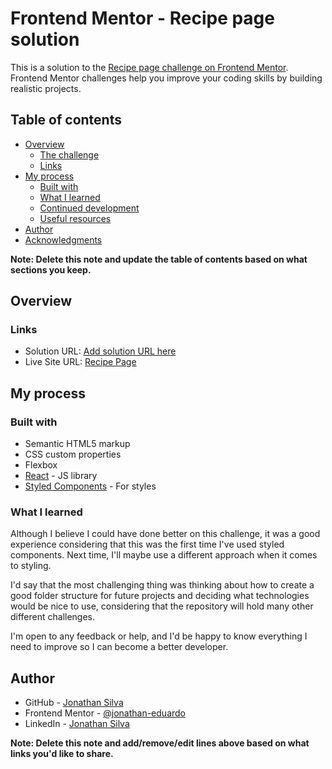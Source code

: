 # Frontend Mentor - Recipe page solution

This is a solution to the [Recipe page challenge on Frontend Mentor](https://www.frontendmentor.io/challenges/recipe-page-KiTsR8QQKm). Frontend Mentor challenges help you improve your coding skills by building realistic projects.

## Table of contents

- [Overview](#overview)
  - [The challenge](#the-challenge)
  - [Links](#links)
- [My process](#my-process)
  - [Built with](#built-with)
  - [What I learned](#what-i-learned)
  - [Continued development](#continued-development)
  - [Useful resources](#useful-resources)
- [Author](#author)
- [Acknowledgments](#acknowledgments)

**Note: Delete this note and update the table of contents based on what sections you keep.**

## Overview

### Links

- Solution URL: [Add solution URL here](https://www.frontendmentor.io/solutions/responsive-recipe-page-developed-using-react-iq8HEki9xv)
- Live Site URL: [Recipe Page](https://frontend-mentor-challenges-jonathan.vercel.app/recipe-page)

## My process

### Built with

- Semantic HTML5 markup
- CSS custom properties
- Flexbox
- [React](https://reactjs.org/) - JS library
- [Styled Components](https://styled-components.com/) - For styles

### What I learned

Although I believe I could have done better on this challenge, it was a good experience considering that this was the first time I've used styled components. Next time, I'll maybe use a different approach when it comes to styling.

I'd say that the most challenging thing was thinking about how to create a good folder structure for future projects and deciding what technologies would be nice to use, considering that the repository will hold many other different challenges.

I'm open to any feedback or help, and I'd be happy to know everything I need to improve so I can become a better developer.

## Author

- GitHub - [Jonathan Silva](https://github.com/jonathan-eduardo)
- Frontend Mentor - [@jonathan-eduardo](https://www.frontendmentor.io/profile/jonathan-eduardo)
- LinkedIn - [Jonathan Silva](https://www.linkedin.com/in/joedu-silva/)

**Note: Delete this note and add/remove/edit lines above based on what links you'd like to share.**
